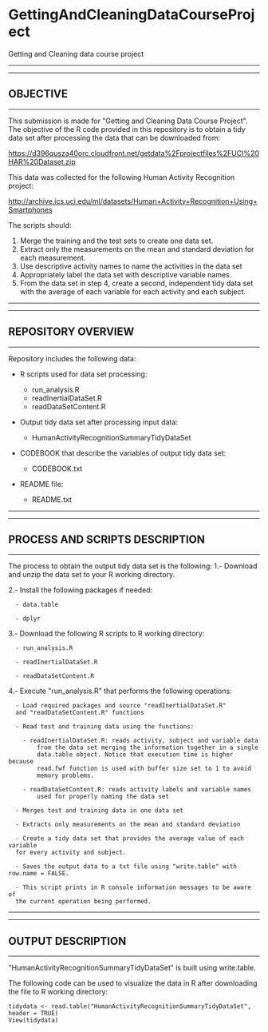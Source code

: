 # GettingAndCleaningDataCourseProject
Getting and Cleaning data course project

-------------------------------------------------------------------------------
-------------------------------------------------------------------------------
OBJECTIVE
-------------------------------------------------------------------------------
-------------------------------------------------------------------------------

This submission is made for "Getting and Cleaning Data Course Project".
The objective of the R code provided in this repository is to obtain a tidy
data set after processing the data that can be downloaded from:

https://d396qusza40orc.cloudfront.net/getdata%2Fprojectfiles%2FUCI%20HAR%20Dataset.zip

This data was collected for the following Human Activity Recognition project:

http://archive.ics.uci.edu/ml/datasets/Human+Activity+Recognition+Using+Smartphones

The scripts should:

1. Merge the training and the test sets to create one data set.
2. Extract only the measurements on the mean and standard deviation for each measurement.
3. Use descriptive activity names to name the activities in the data set
4. Appropriately label the data set with descriptive variable names.
5. From the data set in step 4, create a second, independent tidy data set 
   with the average of each variable for each activity and each subject.

-------------------------------------------------------------------------------
-------------------------------------------------------------------------------
REPOSITORY OVERVIEW
-------------------------------------------------------------------------------
-------------------------------------------------------------------------------
Repository includes the following data:

- R scripts used for data set processing:
	- run_analysis.R
	- readInertialDataSet.R
	- readDataSetContent.R

- Output tidy data set after processing input data:
	- HumanActivityRecognitionSummaryTidyDataSet
	
- CODEBOOK that describe the variables of output tidy data set:
	- CODEBOOK.txt

- README file:
	- README.txt

-------------------------------------------------------------------------------
-------------------------------------------------------------------------------
PROCESS AND SCRIPTS DESCRIPTION
-------------------------------------------------------------------------------
-------------------------------------------------------------------------------

The process to obtain the output tidy data set is the following:
1.- Download and unzip the data set to your R working directory.

2.- Install the following packages if needed:

	  - data.table
	  
	  - dplyr
	  
3.- Download the following R scripts to R working directory:

	  - run_analysis.R
	  
	  - readInertialDataSet.R
	  
	  - readDataSetContent.R
	  
4.- Execute "run_analysis.R" that performs the following operations:
    
	  - Load required packages and source "readInertialDataSet.R"
	  and "readDataSetContent.R" functions

	  - Read test and training data using the functions:
	  
		- readInertialDataSet.R: reads activity, subject and variable data
			from the data set merging the information together in a single
			data.table object. Notice that execution time is higher because
			read.fwf function is used with buffer size set to 1 to avoid
			memory problems.

		- readDataSetContent.R: reads activity labels and variable names 
			used for properly naming the data set

	  - Merges test and training data in one data set
	  
	  - Extracts only measurements on the mean and standard deviation
	  
	  - Create a tidy data set that provides the average value of each variable
	  for every activity and subject.

	  - Saves the output data to a txt file using "write.table" with row.name = FALSE.
	  
	  - This script prints in R console information messages to be aware of
	  the current operation being performed.
	  
-------------------------------------------------------------------------------
-------------------------------------------------------------------------------
OUTPUT DESCRIPTION
-------------------------------------------------------------------------------
-------------------------------------------------------------------------------

"HumanActivityRecognitionSummaryTidyDataSet" is built using write.table.

The following code can be used to visualize the data in R after downloading 
the file to R working directory:

  	tidydata <- read.table("HumanActivityRecognitionSummaryTidyDataSet", header = TRUE)
  	View(tidydata)
